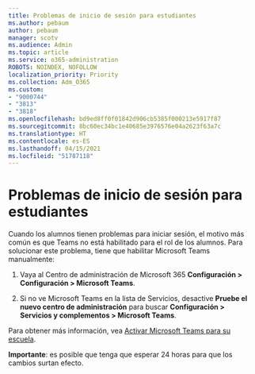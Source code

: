 ```yaml
---
title: Problemas de inicio de sesión para estudiantes
ms.author: pebaum
author: pebaum
manager: scotv
ms.audience: Admin
ms.topic: article
ms.service: o365-administration
ROBOTS: NOINDEX, NOFOLLOW
localization_priority: Priority
ms.collection: Adm_O365
ms.custom:
- "9000744"
- "3813"
- "3818"
ms.openlocfilehash: bd9ed8ff0f01842d906cb5385f000213e5917f87
ms.sourcegitcommit: 8bc60ec34bc1e40685e3976576e04a2623f63a7c
ms.translationtype: HT
ms.contentlocale: es-ES
ms.lasthandoff: 04/15/2021
ms.locfileid: "51787118"
---
```

# <a name="sign-in-issues-for-students"></a>Problemas de inicio de sesión para estudiantes

Cuando los alumnos tienen problemas para iniciar sesión, el motivo más común es que Teams no está habilitado para el rol de los alumnos. Para solucionar este problema, tiene que habilitar Microsoft Teams manualmente:

1. Vaya al Centro de administración de Microsoft 365 **Configuración > Configuración > Microsoft Teams**. 

2. Si no ve Microsoft Teams en la lista de Servicios, desactive **Pruebe el nuevo centro de administración** para buscar **Configuración > Servicios y complementos > Microsoft Teams**. 

Para obtener más información, vea [Activar Microsoft Teams para su escuela](https://docs.microsoft.com/microsoft-365/education/intune-edu-trial/enable-microsoft-teams#enable-microsoft-teams-for-your-school-1). 

**Importante**: es posible que tenga que esperar 24 horas para que los cambios surtan efecto.

 
